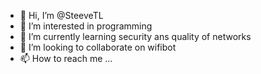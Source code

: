 - 👋 Hi, I’m @SteeveTL
- 👀 I’m interested in programming
- 🌱 I’m currently learning security ans quality of networks
- 💞️ I’m looking to collaborate on wifibot
- 📫 How to reach me ...

<!---
SteeveTL/SteeveTL is a ✨ special ✨ repository because its `README.md` (this file) appears on your GitHub profile.
You can click the Preview link to take a look at your changes.
--->
